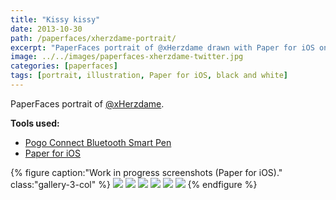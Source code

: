 ```yaml
---
title: "Kissy kissy"
date: 2013-10-30
path: /paperfaces/xherzdame-portrait/
excerpt: "PaperFaces portrait of @xHerzdame drawn with Paper for iOS on an iPad."
image: ../../images/paperfaces-xherzdame-twitter.jpg
categories: [paperfaces]
tags: [portrait, illustration, Paper for iOS, black and white]
---
```


PaperFaces portrait of [@xHerzdame](https://twitter.com/xHerzdame).

**Tools used:**

- [Pogo Connect Bluetooth Smart Pen](https://www.amazon.com/gp/product/B009K448L4/ref=as_li_ss_tl?ie=UTF8&camp=1789&creative=390957&creativeASIN=B009K448L4&linkCode=as2&tag=mademist-20)
- [Paper for iOS](https://paper.bywetransfer.com/)

{% figure caption:"Work in progress screenshots (Paper for iOS)." class:"gallery-3-col" %}
[![](../../images/paperfaces-xherzdame-process-1-600.jpg)](../../images/paperfaces-xherzdame-process-1-lg.jpg)
[![](../../images/paperfaces-xherzdame-process-2-600.jpg)](../../images/paperfaces-xherzdame-process-2-lg.jpg)
[![](../../images/paperfaces-xherzdame-process-3-600.jpg)](../../images/paperfaces-xherzdame-process-3-lg.jpg)
[![](../../images/paperfaces-xherzdame-process-4-600.jpg)](../../images/paperfaces-xherzdame-process-4-lg.jpg)
[![](../../images/paperfaces-xherzdame-process-5-600.jpg)](../../images/paperfaces-xherzdame-process-5-lg.jpg)
[![](../../images/paperfaces-xherzdame-process-6-600.jpg)](../../images/paperfaces-xherzdame-process-6-lg.jpg)
{% endfigure %}
